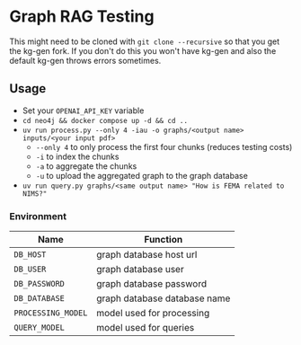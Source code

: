 # Graph RAG Testing

This might need to be cloned with `git clone --recursive` so that you get the kg-gen fork.
If you don't do this you won't have kg-gen and also the default kg-gen throws errors sometimes. 

## Usage
- Set your `OPENAI_API_KEY` variable
- `cd neo4j && docker compose up -d && cd ..`
- `uv run process.py --only 4 -iau -o graphs/<output name> inputs/<your input pdf>`
	- `--only 4` to only process the first four chunks (reduces testing costs)
	- `-i` to index the chunks
	- `-a` to aggregate the chunks
	- `-u` to upload the aggregated graph to the graph database
- `uv run query.py graphs/<same output name> "How is FEMA related to NIMS?"`

### Environment
| Name | Function |
| - | - | 
| `DB_HOST` | graph database host url |
| `DB_USER` | graph database user | 
| `DB_PASSWORD` | graph database password | 
| `DB_DATABASE` | graph database database name | 
| `PROCESSING_MODEL` | model used for processing |
| `QUERY_MODEL` | model used for queries |
